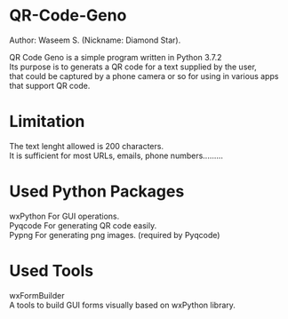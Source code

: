 # QR-Code-Geno
Author: Waseem S. (Nickname: Diamond Star).

QR Code Geno is a simple program written in Python 3.7.2  
Its purpose is to generats a QR code for a text supplied by the user,  
that could be captured by a phone camera or so for using in various apps that support QR code.

# Limitation
The text lenght allowed is 200 characters.  
It is sufficient for most URLs, emails, phone numbers.........

# Used Python Packages
wxPython	For GUI operations.  
Pyqcode		For generating QR code easily.  
Pypng		For generating png images. (required by Pyqcode)

# Used Tools
wxFormBuilder  
A tools to build GUI forms visually based on wxPython library.
